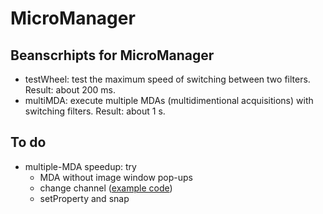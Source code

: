 # MicroManager
## Beanscrhipts for MicroManager
* testWheel: test the maximum speed of switching between two filters. Result: about 200 ms.
* multiMDA: execute multiple MDAs (multidimentional acquisitions) with switching filters. Result: about 1 s. 

## To do
* multiple-MDA speedup: try
  * MDA without image window pop-ups
  * change channel ([example code](https://micro-manager.org/w/images/c/ce/ManualAcq.bsh))
  * setProperty and snap
